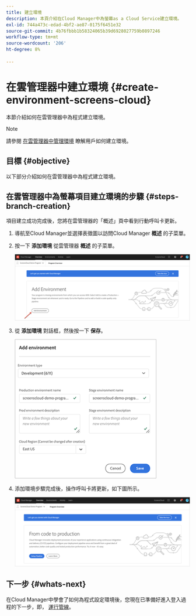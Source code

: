```yaml
---
title: 建立環境
description: 本頁介紹在Cloud Manager中為螢幕as a Cloud Service建立環境。
exl-id: 744a473c-edad-4bf2-ae87-0175f6451e32
source-git-commit: 4b76fbbb1b58324065b39d6928027759b0897246
workflow-type: tm+mt
source-wordcount: '206'
ht-degree: 8%

---
```


# 在雲管理器中建立環境 {#create-environment-screens-cloud}

本節介紹如何在雲管理器中為程式建立環境。

>[!NOTE]
>請參閱 [在雲管理器中管理環境](https://experienceleague.adobe.com/docs/experience-manager-cloud-service/implementing/using-cloud-manager/manage-environments.html?lang=zh-Hant) 瞭解用戶如何建立環境。

## 目標 {#objective}

以下部分介紹如何在雲管理器中為程式建立環境。

## 在雲管理器中為螢幕項目建立環境的步驟 {#steps-branch-creation}

項目建立成功完成後，您將在雲管理器的「概述」頁中看到行動呼叫卡更新。

1. 導航至Cloud Manager並選擇表徵圖以訪問Cloud Manager **概述** 的子菜單。

1. 按一下 **添加環境** 從雲管理器 **概述** 的子菜單。

   ![影像](/help/screens-cloud/assets/onboarding/add-environ1.png)

1. 從 **添加環境** 對話框，然後按一下 **保存**。

   ![影像](/help/screens-cloud/assets/onboarding/add-environ2.png)

1. 添加環境步驟完成後，操作呼叫卡將更新，如下圖所示。

   ![影像](/help/screens-cloud/assets/onboarding/add-environ3a.png)

## 下一步 {#whats-next}

在Cloud Manager中學會了如何為程式設定環境後，您現在已準備好進入登入過程的下一步，即， [運行管線](/help/screens-cloud/onboarding-screens-cloud/running-a-pipeline.md)。
